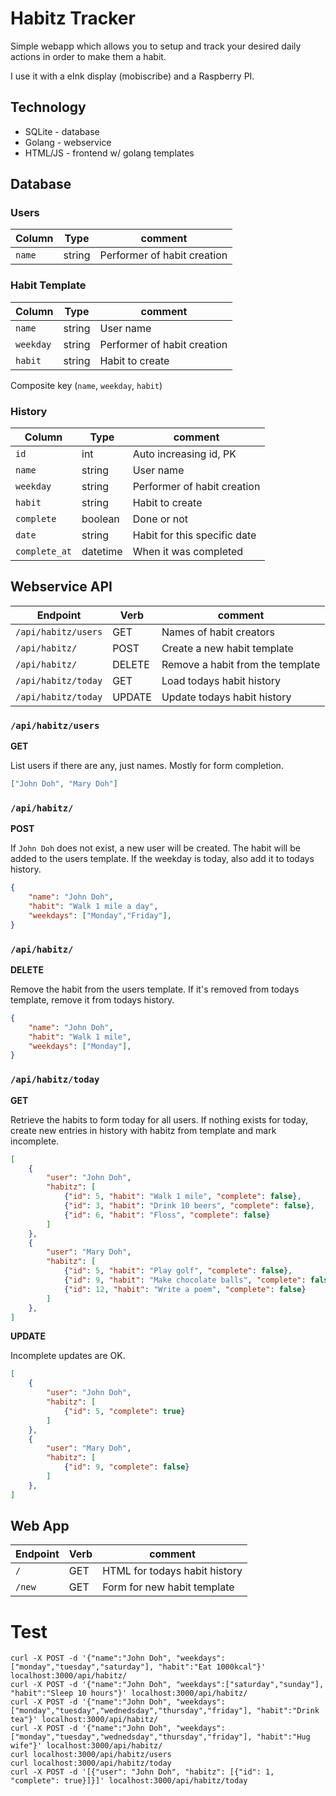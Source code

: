 # Habitz Tracker

Simple webapp which allows you to setup and track your desired daily actions in order to make them a habit. 

I use it with a eInk display (mobiscribe) and a Raspberry PI. 

## Technology

- SQLite - database
- Golang - webservice
- HTML/JS - frontend w/ golang templates

## Database

### Users

| Column | Type   | comment                     |
| ------ | ------ | --------------------------- |
| `name` | string | Performer of habit creation |

### Habit Template

| Column    | Type   | comment                     |
| --------- | ------ | --------------------------- |
| `name`    | string | User name                   |
| `weekday` | string | Performer of habit creation |
| `habit`   | string | Habit to create             |

Composite key (`name`, `weekday`, `habit`)

### History

| Column        | Type     | comment                      |
| ------------- | -------- | ---------------------------- |
| `id`          | int      | Auto increasing id, PK       |
| `name`        | string   | User name                    |
| `weekday`     | string   | Performer of habit creation  |
| `habit`       | string   | Habit to create              |
| `complete`    | boolean  | Done or not                  |
| `date`        | string   | Habit for this specific date |
| `complete_at` | datetime | When it was completed        |

## Webservice API

| Endpoint            | Verb   | comment                          |
| ------------------- | ------ | -------------------------------- |
| `/api/habitz/users` | GET    | Names of habit creators          |
| `/api/habitz/`      | POST   | Create a new habit template      |
| `/api/habitz/`      | DELETE | Remove a habit from the template |
| `/api/habitz/today` | GET    | Load todays habit history        |
| `/api/habitz/today` | UPDATE | Update todays habit history      |

### `/api/habitz/users`

**GET**

List users if there are any, just names. Mostly for form completion.

```json
["John Doh", "Mary Doh"]
```

### `/api/habitz/`

**POST**

If `John Doh` does not exist, a new user will be created. The habit will be added to the users template. If the weekday is today, also add it to todays history. 

```json
{
    "name": "John Doh",
    "habit": "Walk 1 mile a day",
    "weekdays": ["Monday","Friday"],
}
```

### `/api/habitz/`

**DELETE**

Remove the habit from the users template. If it's removed from todays template, remove it from todays history. 

```json
{
    "name": "John Doh",
    "habit": "Walk 1 mile",
    "weekdays": ["Monday"],
}
```

### `/api/habitz/today`

**GET**

Retrieve the habits to form today for all users. If nothing exists for today, create new entries in history with habitz from template and mark incomplete. 

```json
[
    {
        "user": "John Doh",
        "habitz": [
            {"id": 5, "habit": "Walk 1 mile", "complete": false},
            {"id": 3, "habit": "Drink 10 beers", "complete": false},
            {"id": 6, "habit": "Floss", "complete": false}
        ]
    },
    {
        "user": "Mary Doh",
        "habitz": [
            {"id": 5, "habit": "Play golf", "complete": false},
            {"id": 9, "habit": "Make chocolate balls", "complete": false},
            {"id": 12, "habit": "Write a poem", "complete": false}
        ]
    },
]
```

**UPDATE**

Incomplete updates are OK. 

```json
[
    {
        "user": "John Doh",
        "habitz": [
            {"id": 5, "complete": true}
        ]
    },
    {
        "user": "Mary Doh",
        "habitz": [
            {"id": 9, "complete": false}
        ]
    },
]
```

## Web App

| Endpoint | Verb | comment                       |
| -------- | ---- | ----------------------------- |
| `/`      | GET  | HTML for todays habit history |
| `/new`   | GET  | Form for new habit template   |


# Test

```
curl -X POST -d '{"name":"John Doh", "weekdays":["monday","tuesday","saturday"], "habit":"Eat 1000kcal"}' localhost:3000/api/habitz/
curl -X POST -d '{"name":"John Doh", "weekdays":["saturday","sunday"], "habit":"Sleep 10 hours"}' localhost:3000/api/habitz/
curl -X POST -d '{"name":"John Doh", "weekdays":["monday","tuesday","wednedsday","thursday","friday"], "habit":"Drink tea"}' localhost:3000/api/habitz/
curl -X POST -d '{"name":"John Doh", "weekdays":["monday","tuesday","wednedsday","thursday","friday"], "habit":"Hug wife"}' localhost:3000/api/habitz/
curl localhost:3000/api/habitz/users
curl localhost:3000/api/habitz/today
curl -X POST -d '[{"user": "John Doh", "habitz": [{"id": 1, "complete": true}]}]' localhost:3000/api/habitz/today

```